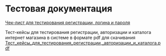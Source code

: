 # Тестовая документация

[Чек-лист для тестирования регистрации, логина и пароля](https://docs.google.com/spreadsheets/d/18qz2rKZyhEpV7AwkLGYukzE0aDy8REYhTDZYbAbVxMQ/edit#gid=0)


Тест-кейсы для тестирования регистрации, авторизации и каталога интернет магазина в системе в формате pdf для скачивания
[Тест_кейсы_для_тестирования_регистрации,_авторизации_и_каталога.pdf](https://github.com/margaritakolomytceva/docs/files/15143626/_._._._._._._.pdf)




